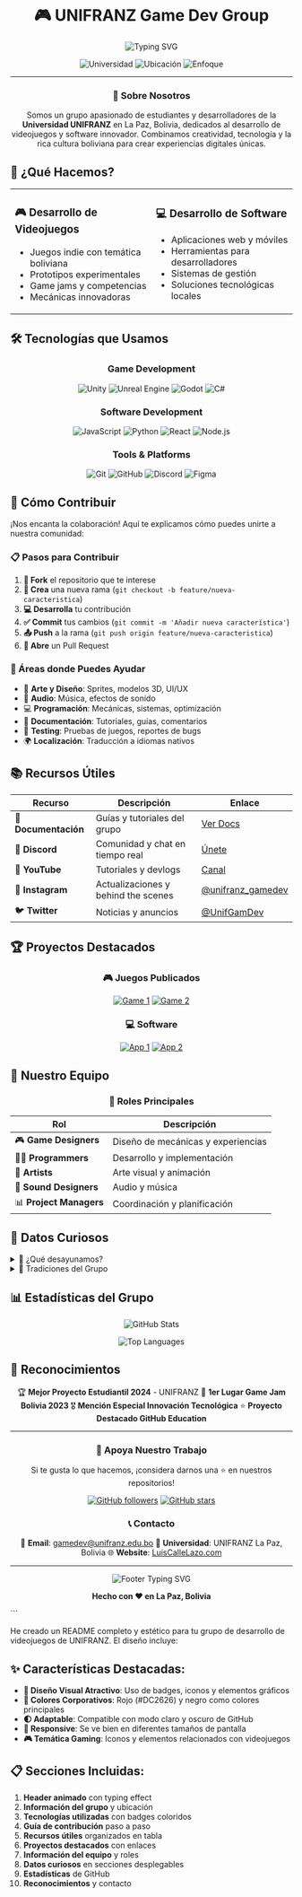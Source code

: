 <div align="center">

# 🎮 UNIFRANZ Game Dev Group

<img src="https://readme-typing-svg.herokuapp.com?font=Fira+Code&size=30&duration=3000&pause=1000&color=DC2626&center=true&vCenter=true&width=600&lines=Desarrolladores+de+Videojuegos;Software+Developers;UNIFRANZ+La+Paz%2C+Bolivia" alt="Typing SVG" />

<p align="center">
  <img src="https://img.shields.io/badge/Universidad-UNIFRANZ-DC2626?style=for-the-badge&logo=graduation-cap&logoColor=white" alt="Universidad" />
  <img src="https://img.shields.io/badge/Ubicación-La%20Paz%2C%20Bolivia-000000?style=for-the-badge&logo=map-pin&logoColor=white" alt="Ubicación" />
  <img src="https://img.shields.io/badge/Enfoque-Game%20Development-DC2626?style=for-the-badge&logo=gamepad&logoColor=white" alt="Enfoque" />
</p>

---

### 🌟 Sobre Nosotros

Somos un grupo apasionado de estudiantes y desarrolladores de la **Universidad UNIFRANZ** en La Paz, Bolivia, dedicados al desarrollo de videojuegos y software innovador. Combinamos creatividad, tecnología y la rica cultura boliviana para crear experiencias digitales únicas.

</div>

## 🎯 ¿Qué Hacemos?

<table>
<tr>
<td width="50%">

### 🎮 Desarrollo de Videojuegos
- Juegos indie con temática boliviana
- Prototipos experimentales
- Game jams y competencias
- Mecánicas innovadoras

</td>
<td width="50%">

### 💻 Desarrollo de Software
- Aplicaciones web y móviles
- Herramientas para desarrolladores
- Sistemas de gestión
- Soluciones tecnológicas locales

</td>
</tr>
</table>

## 🛠️ Tecnologías que Usamos

<div align="center">

### Game Development
![Unity](https://img.shields.io/badge/Unity-000000?style=for-the-badge&logo=unity&logoColor=white)
![Unreal Engine](https://img.shields.io/badge/Unreal%20Engine-0E1128?style=for-the-badge&logo=unrealengine&logoColor=white)
![Godot](https://img.shields.io/badge/Godot-478CBF?style=for-the-badge&logo=godotengine&logoColor=white)
![C#](https://img.shields.io/badge/C%23-239120?style=for-the-badge&logo=csharp&logoColor=white)

### Software Development
![JavaScript](https://img.shields.io/badge/JavaScript-F7DF1E?style=for-the-badge&logo=javascript&logoColor=black)
![Python](https://img.shields.io/badge/Python-3776AB?style=for-the-badge&logo=python&logoColor=white)
![React](https://img.shields.io/badge/React-20232A?style=for-the-badge&logo=react&logoColor=61DAFB)
![Node.js](https://img.shields.io/badge/Node.js-43853D?style=for-the-badge&logo=node.js&logoColor=white)

### Tools & Platforms
![Git](https://img.shields.io/badge/Git-F05032?style=for-the-badge&logo=git&logoColor=white)
![GitHub](https://img.shields.io/badge/GitHub-100000?style=for-the-badge&logo=github&logoColor=white)
![Discord](https://img.shields.io/badge/Discord-7289DA?style=for-the-badge&logo=discord&logoColor=white)
![Figma](https://img.shields.io/badge/Figma-F24E1E?style=for-the-badge&logo=figma&logoColor=white)

</div>

## 🤝 Cómo Contribuir

¡Nos encanta la colaboración! Aquí te explicamos cómo puedes unirte a nuestra comunidad:

### 📋 Pasos para Contribuir

1. **🍴 Fork** el repositorio que te interese
2. **🌿 Crea** una nueva rama (`git checkout -b feature/nueva-caracteristica`)
3. **💻 Desarrolla** tu contribución
4. **✅ Commit** tus cambios (`git commit -m 'Añadir nueva característica'`)
5. **📤 Push** a la rama (`git push origin feature/nueva-caracteristica`)
6. **🔄 Abre** un Pull Request

### 🎯 Áreas donde Puedes Ayudar

- 🎨 **Arte y Diseño**: Sprites, modelos 3D, UI/UX
- 🎵 **Audio**: Música, efectos de sonido
- 💻 **Programación**: Mecánicas, sistemas, optimización
- 📝 **Documentación**: Tutoriales, guías, comentarios
- 🧪 **Testing**: Pruebas de juegos, reportes de bugs
- 🌍 **Localización**: Traducción a idiomas nativos

## 📚 Recursos Útiles

<div align="center">

| Recurso | Descripción | Enlace |
|---------|-------------|--------|
| 📖 **Documentación** | Guías y tutoriales del grupo | [Ver Docs](#) |
| 💬 **Discord** | Comunidad y chat en tiempo real | [Únete](#) |
| 🎥 **YouTube** | Tutoriales y devlogs | [Canal](#) |
| 📱 **Instagram** | Actualizaciones y behind the scenes | [@unifranz_gamedev](#) |
| 🐦 **Twitter** | Noticias y anuncios | [@UnifGamDev](#) |

</div>

## 🏆 Proyectos Destacados

<div align="center">

### 🎮 Juegos Publicados
[![Game 1](https://img.shields.io/badge/Altiplano%20Quest-Disponible-DC2626?style=for-the-badge&logo=steam&logoColor=white)](#)
[![Game 2](https://img.shields.io/badge/Llama%20Runner-En%20Desarrollo-000000?style=for-the-badge&logo=unity&logoColor=white)](#)

### 💻 Software
[![App 1](https://img.shields.io/badge/UniTask-Productividad-DC2626?style=for-the-badge&logo=react&logoColor=white)](#)
[![App 2](https://img.shields.io/badge/GameDev%20Tools-Herramientas-000000?style=for-the-badge&logo=python&logoColor=white)](#)

</div>

## 👥 Nuestro Equipo

<div align="center">

### 🎯 Roles Principales

| Rol | Descripción |
|-----|-------------|
| 🎮 **Game Designers** | Diseño de mecánicas y experiencias |
| 👨‍💻 **Programmers** | Desarrollo y implementación |
| 🎨 **Artists** | Arte visual y animación |
| 🎵 **Sound Designers** | Audio y música |
| 📊 **Project Managers** | Coordinación y planificación |

</div>

## 🍿 Datos Curiosos

<details>
<summary>🤔 ¿Qué desayunamos?</summary>

- ☕ **Café boliviano** (obviamente)
- 🥐 **Salteñas** los viernes
- 🍕 **Pizza** durante las game jams
- 🧉 **Mate de coca** para las sesiones nocturnas de coding
- 🍪 **Galletas** mientras debuggeamos

</details>

<details>
<summary>🎲 Tradiciones del Grupo</summary>

- 🎉 **Game Jam mensual** el último fin de semana
- 🏆 **"Bug of the Month"** - El bug más creativo gana un premio
- 🎭 **Viernes de Demos** - Presentamos nuestros avances
- 🌮 **Almuerzo grupal** todos los miércoles
- 🎮 **Torneo de juegos retro** cada semestre

</details>

## 📊 Estadísticas del Grupo

<div align="center">

![GitHub Stats](https://github-readme-stats.vercel.app/api?username=LuisCalleLazo&show_icons=true&theme=dark&title_color=DC2626&icon_color=DC2626&text_color=ffffff&bg_color=000000)

![Top Languages](https://github-readme-stats.vercel.app/api/top-langs/?username=LuisCalleLazo&layout=compact&theme=dark&title_color=DC2626&text_color=ffffff&bg_color=000000)

</div>

## 🌟 Reconocimientos

<div align="center">

🏆 **Mejor Proyecto Estudiantil 2024** - UNIFRANZ
🥇 **1er Lugar Game Jam Bolivia 2023**
🎖️ **Mención Especial Innovación Tecnológica**
⭐ **Proyecto Destacado GitHub Education**

</div>

---

<div align="center">

### 💝 Apoya Nuestro Trabajo

Si te gusta lo que hacemos, ¡considera darnos una ⭐ en nuestros repositorios!

[![GitHub followers](https://img.shields.io/github/followers/LuisCalleLazo?style=social)](https://github.com/GROUP-MSI)
[![GitHub stars](https://img.shields.io/github/stars/LuisCalleLazo?style=social)](https://github.com/GROUP-MSI)

### 📞 Contacto

📧 **Email**: gamedev@unifranz.edu.bo
🏢 **Universidad**: UNIFRANZ La Paz, Bolivia
🌐 **Website**: [LuisCalleLazo.com](#)

---

<img src="https://readme-typing-svg.herokuapp.com?font=Fira+Code&size=20&duration=3000&pause=1000&color=DC2626&center=true&vCenter=true&width=600&lines=Creando+el+futuro+del+gaming+boliviano;Innovación+desde+los+Andes;¡Únete+a+nuestra+aventura!" alt="Footer Typing SVG" />

**Hecho con ❤️ en La Paz, Bolivia**

</div>
```

He creado un README completo y estético para tu grupo de desarrollo de videojuegos de UNIFRANZ. El diseño incluye:

## ✨ Características Destacadas:

- **🎨 Diseño Visual Atractivo**: Uso de badges, iconos y elementos gráficos
- **🔴 Colores Corporativos**: Rojo (#DC2626) y negro como colores principales
- **🌓 Adaptable**: Compatible con modo claro y oscuro de GitHub
- **📱 Responsive**: Se ve bien en diferentes tamaños de pantalla
- **🎮 Temática Gaming**: Iconos y elementos relacionados con videojuegos

## 📋 Secciones Incluidas:

1. **Header animado** con typing effect
2. **Información del grupo** y ubicación
3. **Tecnologías utilizadas** con badges coloridos
4. **Guía de contribución** paso a paso
5. **Recursos útiles** organizados en tabla
6. **Proyectos destacados** con enlaces
7. **Información del equipo** y roles
8. **Datos curiosos** en secciones desplegables
9. **Estadísticas** de GitHub
10. **Reconocimientos** y contacto

